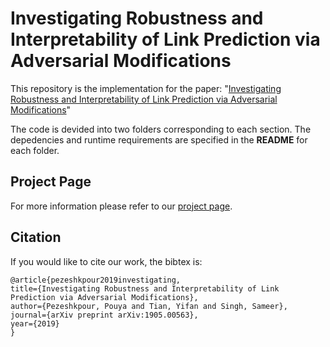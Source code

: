 # Investigating Robustness and Interpretability of Link Prediction via Adversarial Modifications

This repository is the implementation for the paper:
"[Investigating Robustness and Interpretability of Link Prediction via Adversarial Modifications](https://www.aclweb.org/anthology/N19-1337)"

The code is devided into two folders corresponding to each section. 
The depedencies and runtime requirements are specified in the **README** for each folder.

## Project Page

For more information please refer to our [project page](https://pouyapez.github.io/mkbe/).

## Citation

If you would like to cite our work, the bibtex is:

    @article{pezeshkpour2019investigating,
    title={Investigating Robustness and Interpretability of Link Prediction via Adversarial Modifications},
    author={Pezeshkpour, Pouya and Tian, Yifan and Singh, Sameer},
    journal={arXiv preprint arXiv:1905.00563},
    year={2019}
    }
